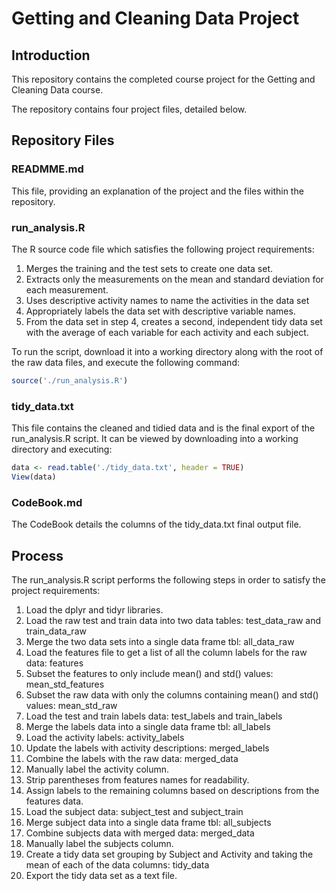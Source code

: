 # Getting and Cleaning Data Project

## Introduction
This repository contains the completed course project for the Getting and Cleaning Data course.

The repository contains four project files, detailed below.

## Repository Files

### READMME.md
This file, providing an explanation of the project and the files within the repository.

### run_analysis.R
The R source code file which satisfies the following project requirements:

1. Merges the training and the test sets to create one data set.
2. Extracts only the measurements on the mean and standard deviation for each measurement. 
3. Uses descriptive activity names to name the activities in the data set
4. Appropriately labels the data set with descriptive variable names. 
5. From the data set in step 4, creates a second, independent tidy data set with the average of each variable for each activity and each subject.

To run the script, download it into a working directory along with the root of the raw data files, and execute the following command:

```r
source('./run_analysis.R')
```

### tidy_data.txt
This file contains the cleaned and tidied data and is the final export of the run_analysis.R script.  It can be viewed by downloading into
a working directory and executing:

```r
data <- read.table('./tidy_data.txt', header = TRUE)
View(data)
```
### CodeBook.md
The CodeBook details the columns of the tidy_data.txt final output file.

## Process
The run_analysis.R script performs the following steps in order to satisfy the project requirements:

1. Load the dplyr and tidyr libraries.
2. Load the raw test and train data into two data tables: test_data_raw and train_data_raw
3. Merge the two data sets into a single data frame tbl: all_data_raw
4. Load the features file to get a list of all the column labels for the raw data: features
5. Subset the features to only include mean() and std() values: mean_std_features
6. Subset the raw data with only the columns containing mean() and std() values: mean_std_raw
7. Load the test and train labels data: test_labels and train_labels
8. Merge the labels data into a single data frame tbl: all_labels
9. Load the activity labels: activity_labels
10. Update the labels with activity descriptions: merged_labels
11. Combine the labels with the raw data: merged_data
12. Manually label the activity column.
13. Strip parentheses from features names for readability.
14. Assign labels to the remaining columns based on descriptions from the features data.
15. Load the subject data: subject_test and subject_train
16. Merge subject data into a single data frame tbl: all_subjects
17. Combine subjects data with merged data: merged_data
18. Manually label the subjects column.
19. Create a tidy data set grouping by Subject and Activity and taking the mean of each of the data columns: tidy_data
20. Export the tidy data set as a text file.